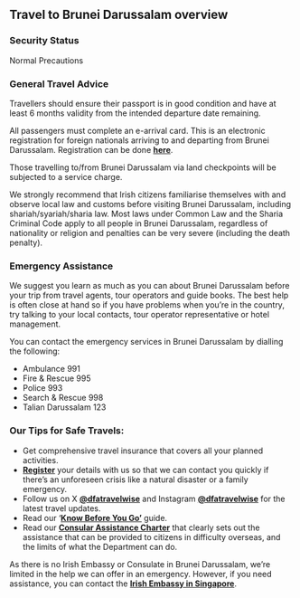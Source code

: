 ## Travel to Brunei Darussalam overview

### **Security Status**

Normal Precautions

### **General Travel Advice**

Travellers should ensure their passport is in good condition and have at least 6 months validity from the intended departure date remaining.

All passengers must complete an e-arrival card. This is an electronic registration for foreign nationals arriving to and departing from Brunei Darussalam. Registration can be done [**here**](https://www.imm.gov.bn/).

Those travelling to/from Brunei Darussalam via land checkpoints will be subjected to a service charge.

We strongly recommend that Irish citizens familiarise themselves with and observe local law and customs before visiting Brunei Darussalam, including shariah/syariah/sharia law. Most laws under Common Law and the Sharia Criminal Code apply to all people in Brunei Darussalam, regardless of nationality or religion and penalties can be very severe (including the death penalty).

### **Emergency Assistance**

We suggest you learn as much as you can about Brunei Darussalam before your trip from travel agents, tour operators and guide books. The best help is often close at hand so if you have problems when you’re in the country, try talking to your local contacts, tour operator representative or hotel management.

You can contact the emergency services in Brunei Darussalam by dialling the following:

* Ambulance 991
* Fire & Rescue 995
* Police 993
* Search & Rescue 998
* Talian Darussalam 123

### **Our Tips for Safe Travels:**

* Get comprehensive travel insurance that covers all your planned activities.
* [**Register**](https://www.ireland.ie/en/dfa/overseas-travel/citizens-registration/) your details with us so that we can contact you quickly if there’s an unforeseen crisis like a natural disaster or a family emergency.
* Follow us on X [**@dfatravelwise**](https://www.twitter.com/DFATravelWise) and Instagram [**@dfatravelwise**](https://www.instagram.com/dfatravelwise) for the latest travel updates.
* Read our ‘[**Know Before You Go’**](https://www.ireland.ie/en/dfa/overseas-travel/know-before-you-go/) guide.
* Read our [**Consular Assistance Charter**](https://www.ireland.ie/en/dfa/overseas-travel/assistance-abroad/consular-assistance-charter/) that clearly sets out the assistance that can be provided to citizens in difficulty overseas, and the limits of what the Department can do.

As there is no Irish Embassy or Consulate in Brunei Darussalam, we’re limited in the help we can offer in an emergency. However, if you need assistance, you can contact the [**Irish Embassy in Singapore**](https://www.ireland.ie/en/singapore/embassy/).